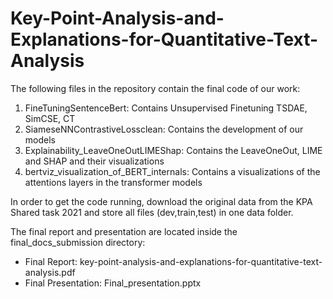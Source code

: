 # Key-Point-Analysis-and-Explanations-for-Quantitative-Text-Analysis

The following files in the repository contain the final code of our work:

1. FineTuningSentenceBert: Contains Unsupervised Finetuning TSDAE, SimCSE, CT
2. SiameseNNContrastiveLossclean: Contains the development of our models
3. Explainability_LeaveOneOutLIMEShap: Contains the LeaveOneOut, LIME and SHAP and their visualizations
4. bertviz_visualization_of_BERT_internals: Contains a visualizations of the attentions layers in the transformer models

In order to get the code running, download the original data from the KPA Shared task 2021 and store all files (dev,train,test) in one data folder.


The final report and presentation are located inside the final_docs_submission directory: 

- Final Report:  key-point-analysis-and-explanations-for-quantitative-text-analysis.pdf
- Final Presentation: Final_presentation.pptx


